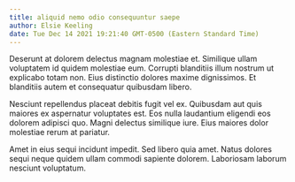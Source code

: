 ```yaml
---
title: aliquid nemo odio consequuntur saepe
author: Elsie Keeling
date: Tue Dec 14 2021 19:21:40 GMT-0500 (Eastern Standard Time)
---
```

Deserunt at dolorem delectus magnam molestiae et. Similique ullam voluptatem id quidem molestiae eum. Corrupti blanditiis illum nostrum ut explicabo totam non. Eius distinctio dolores maxime dignissimos. Et blanditiis autem et consequatur quibusdam libero.

 Nesciunt repellendus placeat debitis fugit vel ex. Quibusdam aut quis maiores ex aspernatur voluptates est. Eos nulla laudantium eligendi eos dolorem adipisci quo. Magni delectus similique iure. Eius maiores dolor molestiae rerum at pariatur.

 Amet in eius sequi incidunt impedit. Sed libero quia amet. Natus dolores sequi neque quidem ullam commodi sapiente dolorem. Laboriosam laborum nesciunt voluptatum.